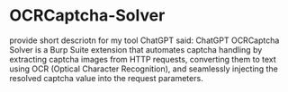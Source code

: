 # OCRCaptcha-Solver
provide short descriotn for my tool  ChatGPT said: ChatGPT OCRCaptcha Solver is a Burp Suite extension that automates captcha handling by extracting captcha images from HTTP requests, converting them to text using OCR (Optical Character Recognition), and seamlessly injecting the resolved captcha value into the request parameters.
